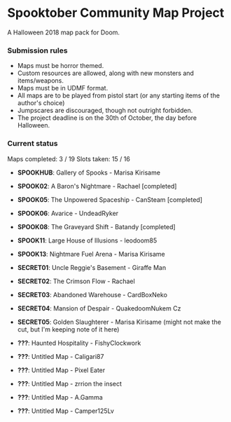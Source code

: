 # Spooktober Community Map Project

A Halloween 2018 map pack for Doom.

### Submission rules

- Maps must be horror themed.
- Custom resources are allowed, along with new monsters and items/weapons.
- Maps must be in UDMF format.
- All maps are to be played from pistol start (or any starting items of the
  author's choice)
- Jumpscares are discouraged, though not outright forbidden.
- The project deadline is on the 30th of October, the day before Halloween.

### Current status

Maps completed: 3 / 19
Slots taken: 15 / 16

- **SPOOKHUB**: Gallery of Spooks - Marisa Kirisame
- **SPOOK02**: A Baron's Nightmare - Rachael [completed]
- **SPOOK05**: The Unpowered Spaceship - CanSteam [completed]
- **SPOOK06**: Avarice - UndeadRyker
- **SPOOK08**: The Graveyard Shift - Batandy [completed]
- **SPOOK11**: Large House of Illusions - leodoom85
- **SPOOK13**: Nightmare Fuel Arena - Marisa Kirisame
- **SECRET01**: Uncle Reggie's Basement - Giraffe Man
- **SECRET02**: The Crimson Flow - Rachael
- **SECRET03**: Abandoned Warehouse - CardBoxNeko
- **SECRET04**: Mansion of Despair - QuakedoomNukem Cz
- **SECRET05**: Golden Slaughterer - Marisa Kirisame (might not make the cut, but I'm keeping note of it here)

- **???**: Haunted Hospitality - FishyClockwork
- **???**: Untitled Map - Caligari87
- **???**: Untitled Map - Pixel Eater
- **???**: Untitled Map - zrrion the insect
- **???**: Untitled Map - A.Gamma
- **???**: Untitled Map - Camper125Lv
